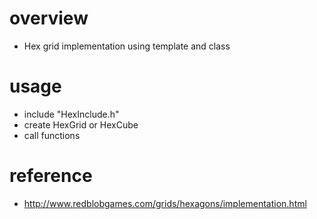 # overview
* Hex grid implementation using template and class

# usage
* include "HexInclude.h"
* create HexGrid or HexCube
* call functions

# reference
* http://www.redblobgames.com/grids/hexagons/implementation.html
